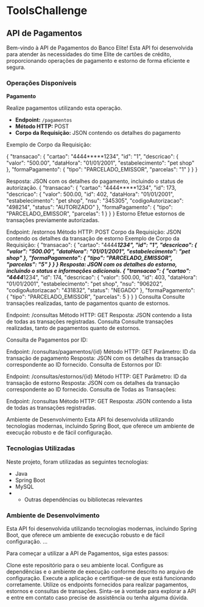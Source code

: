 # ToolsChallenge

## API de Pagamentos

Bem-vindo à API de Pagamentos do Banco Elite! Esta API foi desenvolvida para atender às necessidades do time Elite de cartões de crédito, proporcionando operações de pagamento e estorno de forma eficiente e segura.

### Operações Disponíveis

**Pagamento**

Realize pagamentos utilizando esta operação.

- **Endpoint:** `/pagamentos`
- **Método HTTP:** POST
- **Corpo da Requisição:** JSON contendo os detalhes do pagamento

Exemplo de Corpo da Requisição:

{
  "transacao": {
    "cartao": "4444*****1234",
    "id": "1",
    "descricao": {
      "valor": "500.00",
      "dataHora": "01/01/2001",
      "estabelecimento": "pet shop"
    },
    "formaPagamento": {
      "tipo": "PARCELADO_EMISSOR",
      "parcelas": "1"
    }
  }
}


Resposta: JSON com os detalhes do pagamento, incluindo o status de autorização.
{
    "transacao": {
        "cartao": "4444*****1234",
        "id": 173,
        "descricao": {
            "valor": 500.00,
            "id": 402,
            "dataHora": "01/01/2001",
            "estabelecimento": "pet shop",
            "nsu": "345305",
            "codigoAutorizacao": "498214",
            "status": "AUTORIZADO"
        },
        "formaPagamento": {
            "tipo": "PARCELADO_EMISSOR",
            "parcelas": 1
        }
    }
}
Estorno
Efetue estornos de transações previamente autorizadas.

Endpoint: /estornos
Método HTTP: POST
Corpo da Requisição: JSON contendo os detalhes da transação de estorno
Exemplo de Corpo da Requisição:
{
  "transacao": {
    "cartao": "4444*****1234",
    "id": "1",
    "descricao": {
      "valor": "500.00",
      "dataHora": "01/01/2001",
      "estabelecimento": "pet shop"
    },
    "formaPagamento": {
      "tipo": "PARCELADO_EMISSOR",
      "parcelas": "5"
    }
  }
}
Resposta: JSON com os detalhes do estorno, incluindo o status e informações adicionais.
{
    "transacao": {
        "cartao": "4444*****1234",
        "id": 174,
        "descricao": {
            "valor": 500.00,
            "id": 403,
            "dataHora": "01/01/2001",
            "estabelecimento": "pet shop",
            "nsu": "906202",
            "codigoAutorizacao": "431832",
            "status": "NEGADO"
        },
        "formaPagamento": {
            "tipo": "PARCELADO_EMISSOR",
            "parcelas": 5
        }
    }
}
Consulta
Consulte transações realizadas, tanto de pagamentos quanto de estornos.

Endpoint: /consultas
Método HTTP: GET
Resposta: JSON contendo a lista de todas as transações registradas.
Consulta
Consulte transações realizadas, tanto de pagamentos quanto de estornos.

Consulta de Pagamentos por ID:

Endpoint: /consultas/pagamentos/{id}
Método HTTP: GET
Parâmetro: ID da transação de pagamento
Resposta: JSON com os detalhes da transação correspondente ao ID fornecido.
Consulta de Estornos por ID:

Endpoint: /consultas/estornos/{id}
Método HTTP: GET
Parâmetro: ID da transação de estorno
Resposta: JSON com os detalhes da transação correspondente ao ID fornecido.
Consulta de Todas as Transações:

Endpoint: /consultas
Método HTTP: GET
Resposta: JSON contendo a lista de todas as transações registradas.


Ambiente de Desenvolvimento
Esta API foi desenvolvida utilizando tecnologias modernas, incluindo Spring Boot, que oferece um ambiente de execução robusto e de fácil configuração.

### Tecnologias Utilizadas

Neste projeto, foram utilizadas as seguintes tecnologias:

- Java
- Spring Boot
- MySQL
- - Outras dependências ou bibliotecas relevantes

### Ambiente de Desenvolvimento

Esta API foi desenvolvida utilizando tecnologias modernas, incluindo Spring Boot, que oferece um ambiente de execução robusto e de fácil configuração.
...

Para começar a utilizar a API de Pagamentos, siga estes passos:

Clone este repositório para o seu ambiente local.
Configure as dependências e o ambiente de execução conforme descrito no arquivo de configuração.
Execute a aplicação e certifique-se de que está funcionando corretamente.
Utilize os endpoints fornecidos para realizar pagamentos, estornos e consultas de transações.
Sinta-se à vontade para explorar a API e entre em contato caso precise de assistência ou tenha alguma dúvida.
